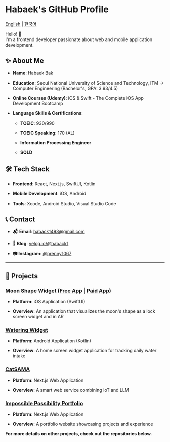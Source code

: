 
# Habaek's GitHub Profile

[English](https://github.com/habaekk) | [한국어](https://github.com/habaekk/habaekk/blob/main/README_kr.md)

  

Hello! 👋  
I'm a frontend developer passionate about web and mobile application development.

## ✨ About Me

-   **Name**: Habaek Bak
    
-   **Education**: Seoul National University of Science and Technology, ITM → Computer Engineering (Bachelor's, GPA: 3.93/4.5)
    
-   **Online Courses (Udemy)**: iOS & Swift - The Complete iOS App Development Bootcamp
    
-   **Language Skills & Certifications**:
    
    -   **TOEIC**: 930/990
        
    -   **TOEIC Speaking**: 170 (AL)
        
    -   **Information Processing Engineer**
        
    -   **SQLD**
        

## 🛠️ Tech Stack

-   **Frontend**: React, Next.js, SwiftUI, Kotlin
    
-   **Mobile Development**: iOS, Android
    
-   **Tools**: Xcode, Android Studio, Visual Studio Code
    

## 📞 Contact

-   **📬 Email**: haback1493@gmail.com
    
-   **📝 Blog**: [velog.io/@haback1](https://velog.io/@haback1)
    
-   **📷 Instagram**: [@prenny1067](https://www.instagram.com/prenny1067)
    

----------

## 📂 Projects

### Moon Shape Widget ([Free App](https://github.com/habaekk/moonShapeWidget_Light) | [Paid App](https://github.com/habaekk/Where-is-the-Moon-AR))

-   **Platform**: iOS Application (SwiftUI)
    
-   **Overview**: An application that visualizes the moon's shape as a lock screen widget and in AR
    

### [Watering Widget](https://github.com/habaekk/Watering-Widget)

-   **Platform**: Android Application (Kotlin)
    
-   **Overview**: A home screen widget application for tracking daily water intake
    

### [CatSAMA](https://github.com/habaekk/CatSAMA_WLD)

-   **Platform**: Next.js Web Application
    
-   **Overview**: A smart web service combining IoT and LLM
    

### [Impossible Possibility Portfolio](https://github.com/habaekk/possible-port)

-   **Platform**: Next.js Web Application
    
-   **Overview**: A portfolio website showcasing projects and experience
    

**For more details on other projects, check out the repositories below.**
